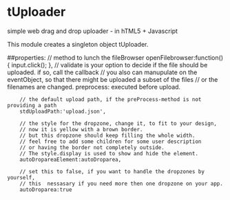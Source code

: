 # tUploader
simple web drag and drop uploader - in hTML5 + Javascript

This module creates a singleton object tUploader.

##properties:
    // method to lunch the fileBrowser
  	openFilebrowser:function(){
			input.click();
		},
		// validate is your option to decide if the file should be uploaded. if so, call the callback
		// you also can manupulate on the eventObject, so that there might be uploaded a subset of the files
		// or the filenames are changed.
		preprocess: executed before upload. 
		
		// the default upload path, if the preProcess-method is not providing a path
		stdUploadPath:'upload.json',
		
		// the style for the dropzone, change it, to fit to your design, 
		// now it is yellow with a brown border.
		// but this dropzone should keep filling the whole width. 
		// feel free to add some children for some user description 
		// or having the border not completely outside.
		// The style.display is used to show and hide the element.
		autoDropareaElement:autoDroparea,
		
		// set this to false, if you want to handle the dropzones by yourself, 
		// this  nessasary if you need more then one dropzone on your app.
		autoDroparea:true
